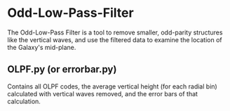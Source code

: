 # Odd-Low-Pass-Filter
The Odd-Low-Pass Filter is a tool to remove smaller, odd-parity structures like the vertical waves, and use the filtered data to examine the location of the Galaxy's mid-plane.

## OLPF.py (or errorbar.py)
Contains all OLPF codes, the average vertical height (for each radial bin) calculated with vertical waves removed, and the error bars of that calculation.

# 

